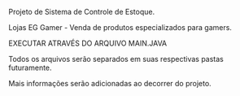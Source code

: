 Projeto de Sistema de Controle de Estoque.

Lojas EG Gamer - Venda de produtos especializados para gamers.

EXECUTAR ATRAVÉS DO ARQUIVO MAIN.JAVA

Todos os arquivos serão separados em suas respectivas pastas futuramente.

Mais informações serão adicionadas ao decorrer do projeto.